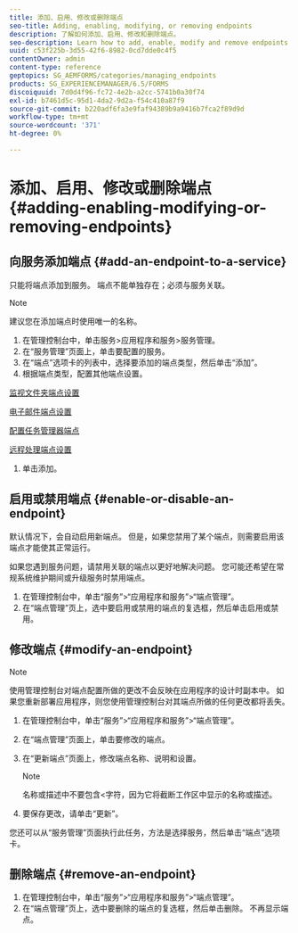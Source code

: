 ```yaml
---
title: 添加、启用、修改或删除端点
seo-title: Adding, enabling, modifying, or removing endpoints
description: 了解如何添加、启用、修改和删除端点。
seo-description: Learn how to add, enable, modify and remove endpoints.
uuid: c53f225b-3d55-42f6-8982-0cd7dde0c4f5
contentOwner: admin
content-type: reference
geptopics: SG_AEMFORMS/categories/managing_endpoints
products: SG_EXPERIENCEMANAGER/6.5/FORMS
discoiquuid: 7d0d4f96-fc72-4e2b-a2cc-5741b0a30f74
exl-id: b7461d5c-95d1-4da2-9d2a-f54c410a87f9
source-git-commit: b220adf6fa3e9faf94389b9a9416b7fca2f89d9d
workflow-type: tm+mt
source-wordcount: '371'
ht-degree: 0%

---
```


# 添加、启用、修改或删除端点 {#adding-enabling-modifying-or-removing-endpoints}

## 向服务添加端点 {#add-an-endpoint-to-a-service}

只能将端点添加到服务。 端点不能单独存在；必须与服务关联。

>[!NOTE]
>
>建议您在添加端点时使用唯一的名称。

1. 在管理控制台中，单击服务>应用程序和服务>服务管理。
1. 在“服务管理”页面上，单击要配置的服务。
1. 在“端点”选项卡的列表中，选择要添加的端点类型，然后单击“添加”。
1. 根据端点类型，配置其他端点设置。

[监视文件夹端点设置](/help/forms/using/admin-help/configuring-watched-folder-endpoints.md#watched-folder-endpoint-settings)

[电子邮件端点设置](/help/forms/using/admin-help/configuring-email-endpoints.md#email-endpoint-settings)

[配置任务管理器端点](/help/forms/using/admin-help/configuring-task-manager-endpoints.md#configuring-task-manager-endpoints)

[远程处理端点设置](/help/forms/using/admin-help/configuring-remoting-endpoints.md#remoting-endpoint-settings)

1. 单击添加。

## 启用或禁用端点 {#enable-or-disable-an-endpoint}

默认情况下，会自动启用新端点。 但是，如果您禁用了某个端点，则需要启用该端点才能使其正常运行。

如果您遇到服务问题，请禁用关联的端点以更好地解决问题。 您可能还希望在常规系统维护期间或升级服务时禁用端点。

1. 在管理控制台中，单击“服务”>“应用程序和服务”>“端点管理”。
1. 在“端点管理”页上，选中要启用或禁用的端点的复选框，然后单击启用或禁用。

## 修改端点 {#modify-an-endpoint}

>[!NOTE]
>
>使用管理控制台对端点配置所做的更改不会反映在应用程序的设计时副本中。 如果您重新部署应用程序，则您使用管理控制台对其端点所做的任何更改都将丢失。

1. 在管理控制台中，单击“服务”>“应用程序和服务”>“端点管理”。
1. 在“端点管理”页面上，单击要修改的端点。
1. 在“更新端点”页面上，修改端点名称、说明和设置。

   >[!NOTE]
   >
   >名称或描述中不要包含&lt;字符，因为它将截断工作区中显示的名称或描述。

1. 要保存更改，请单击“更新”。

您还可以从“服务管理”页面执行此任务，方法是选择服务，然后单击“端点”选项卡。

## 删除端点 {#remove-an-endpoint}

1. 在管理控制台中，单击“服务”>“应用程序和服务”>“端点管理”。
1. 在“端点管理”页上，选中要删除的端点的复选框，然后单击删除。 不再显示端点。
